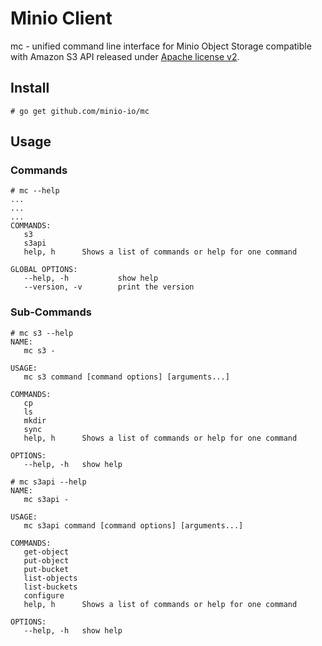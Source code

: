 # Minio Client

mc - unified command line interface for Minio Object Storage compatible with Amazon S3 API released under [Apache license v2](http://www.apache.org/licenses/LICENSE-2.0).

## Install

```
# go get github.com/minio-io/mc
```

## Usage

### Commands
```
# mc --help
...
...
...
COMMANDS:
   s3
   s3api
   help, h      Shows a list of commands or help for one command

GLOBAL OPTIONS:
   --help, -h           show help
   --version, -v        print the version
```

### Sub-Commands
```
# mc s3 --help
NAME:
   mc s3 -

USAGE:
   mc s3 command [command options] [arguments...]

COMMANDS:
   cp
   ls
   mkdir
   sync
   help, h      Shows a list of commands or help for one command

OPTIONS:
   --help, -h   show help

```

```
# mc s3api --help
NAME:
   mc s3api -

USAGE:
   mc s3api command [command options] [arguments...]

COMMANDS:
   get-object
   put-object
   put-bucket
   list-objects
   list-buckets
   configure
   help, h      Shows a list of commands or help for one command

OPTIONS:
   --help, -h   show help

```
